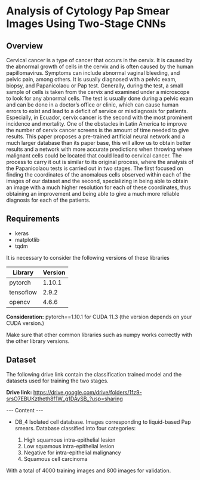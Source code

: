 # Analysis of Cytology Pap Smear Images Using Two-Stage CNNs

## Overview
Cervical cancer is a type of cancer that occurs in the
cervix. It is caused by the abnormal growth of cells in the cervix
and is often caused by the human papillomavirus. Symptoms
can include abnormal vaginal bleeding, and pelvic pain, among
others. It is usually diagnosed with a pelvic exam, biopsy, and
Papanicolaou or Pap test. Generally, during the test, a small
sample of cells is taken from the cervix and examined under a
microscope to look for any abnormal cells. The test is usually
done during a pelvic exam and can be done in a doctor’s office or
clinic, which can cause human errors to exist and lead to a deficit
of service or misdiagnosis for patients. Especially, in Ecuador,
cervix cancer is the second with the most prominent incidence
and mortality. One of the obstacles in Latin America to improve
the number of cervix cancer screens is the amount of time needed
to give results. This paper proposes a pre-trained artificial neural
network and a much larger database than its paper base, this
will allow us to obtain better results and a network with more
accurate predictions when throwing where malignant cells could
be located that could lead to cervical cancer. The process to carry
it out is similar to its original process, where the analysis of the
Papanicolaou tests is carried out in two stages. The first focused
on finding the coordinates of the anomalous cells observed within
each of the images of our dataset and the second, specializing in
being able to obtain an image with a much higher resolution for
each of these coordinates, thus obtaining an improvement and
being able to give a much more reliable diagnosis for each of the
patients.

## Requirements
- keras
- matplotlib 
- tqdm

It is necessary to consider the following versions of these libraries

| Library  | Version |
| ---------| ------- |
| pytorch  | 1.10.1 |
| tensoflow| 2.9.2  |
| opencv   | 4.6.6  |

**Consideration:** pytorch==1.10.1  for CUDA 11.3 (the version depends on your CUDA version.)

Make sure that other common libraries such as numpy works correctly with the other library versions.

## Dataset
The following drive link contain the classification trained model and the datasets used for training the two stages. 

**Drive link:**  https://drive.google.com/drive/folders/1fz9-srsO7EBUKztheth8f1W_g1DAySB_?usp=sharing

--- Content --- 

* DB_4
   Isolated cell database. Images corresponding to liquid-based Pap smears.
   Database classified into four categories:
  
  1. High squamous intra-epithelial lesion
  2. Low squamous intra-epithelial lesion
  3. Negative for intra-epithelial malignancy
  4. Squamous cell carcinoma

With a total of 4000 training images and 800 images for validation.

